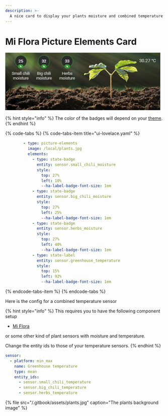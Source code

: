```yaml
---
description: >-
  A nice card to display your plants moisture and combined temperature
---
```


# Mi Flora Picture Elements Card
![](/.gitbook/assets/plants-card.png)

{% hint style="info" %}
The color of the badges will depend on your [theme](https://www.home-assistant.io/lovelace/views/#themes).
{% endhint %}

{% code-tabs %}
{% code-tabs-item title="ui-lovelace.yaml" %}
```yaml
        - type: picture-elements
          image: /local/plants.jpg
          elements:
            - type: state-badge
              entity: sensor.small_chili_moisture
              style:
                top: 27%
                left: 10%
                --ha-label-badge-font-size: 1em
            - type: state-badge
              entity: sensor.big_chili_moisture
              style:
                top: 27%
                left: 25%
                --ha-label-badge-font-size: 1em
            - type: state-badge
              entity: sensor.herbs_moisture
              style:
                top: 27%
                left: 40%
                --ha-label-badge-font-size: 1em
            - type: state-label
              entity: sensor.greenhouse_temperature
              style:
                top: 15%
                left: 92%
                --ha-label-badge-font-size: 1em
```
{% endcode-tabs-item %}
{% endcode-tabs %} 

Here is the config for a combined temperature sensor

{% hint style="info" %}
This requires you to have the following component setup

* [Mi Flora](https://www.home-assistant.io/components/sensor.miflora/)

or some other kind of plant sensors with moisture and temperature.

Change the entity ids to those of your temperature sensors.
{% endhint %}

```yaml
sensor:
  - platform: min_max
    name: Greenhouse temperature
    type: mean
    entity_ids:
      - sensor.small_chili_temperature
      - sensor.big_chili_temperature
      - sensor.herbs_temperature
```

{% file src="/.gitbook/assets/plants.jpg" caption="The plants background image" %}
